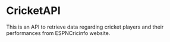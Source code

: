 # CricketAPI

This is an API to retrieve data regarding cricket players and their performances from ESPNCricinfo website.
